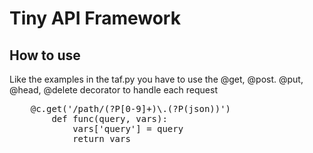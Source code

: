 # Tiny API Framework

## How to use

Like the examples in the taf.py you have to use the @get, @post. @put, @head, @delete decorator
to handle each request
<pre>    @c.get('/path/(?P<a>[0-9]+)\.(?P<format>(json))')
        def func(query, vars):
            vars['query'] = query
            return vars</pre>
